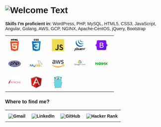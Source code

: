 <!DOCTYPE html>
<html lang="en">
<head>
  <meta charset="UTF-8">
  <meta name="viewport" content="width=device-width, initial-scale=1.0">
  <title>Manish Yadav Portfolio</title>
  <style>
    body {
      font-family: Arial, sans-serif;
    }
    h1, h3 {
      text-align: left;
    }
    table {
      width: 100%;
    }
    th, td {
      text-align: left;
      padding: 10px;
    }
    img {
      vertical-align: middle;
    }
    a {
      text-decoration: none;
    }
    .skills-table img {
      margin-right: 10px;
    }
    .contact-table th {
      text-align: left;
      padding: 10px;
    }
  </style>
</head>
<body>

<h1>
  <a href="https://portfolio.manishyadav.com">
    <img src="https://readme-typing-svg.herokuapp.com?lines=Hello,+There!+👋;This+is+Manish+Yadav....;Welcome+to+my+Portfolio!&color=%23000000&size=28" alt="Welcome Text">
  </a>
</h1>

<p><b>Skills I'm proficient in:</b> WordPress, PHP, MySQL, HTML5, CSS3, JavaScript, Angular, Golang, AWS, GCP, NGINX, Apache-CentOS, jQuery, Bootstrap</p>

<table class="skills-table">
  <tr>
    <td>
      <a href="https://www.w3.org/html/" target="_blank">
        <img src="https://raw.githubusercontent.com/devicons/devicon/master/icons/html5/html5-original-wordmark.svg" alt="HTML5" width="40" height="40">
      </a>
    </td>
    <td>
      <a href="https://www.w3schools.com/css/" target="_blank">
        <img src="https://raw.githubusercontent.com/devicons/devicon/master/icons/css3/css3-original-wordmark.svg" alt="CSS3" width="40" height="40">
      </a>
    </td>
    <td>
      <a href="https://developer.mozilla.org/en-US/docs/Web/JavaScript" target="_blank">
        <img src="https://raw.githubusercontent.com/devicons/devicon/master/icons/javascript/javascript-original.svg" alt="JavaScript" width="40" height="40">
      </a>
    </td>
    <td>
      <a href="https://jquery.com/" target="_blank">
        <img src="https://raw.githubusercontent.com/devicons/devicon/master/icons/jquery/jquery-original-wordmark.svg" alt="jQuery" width="40" height="40">
      </a>
    </td>
    <td>
      <a href="https://getbootstrap.com/" target="_blank">
        <img src="https://raw.githubusercontent.com/devicons/devicon/master/icons/bootstrap/bootstrap-original.svg" alt="Bootstrap" width="40" height="40">
      </a>
    </td>
  </tr>
  <tr>
    <td>
      <a href="https://www.php.net/" target="_blank">
        <img src="https://raw.githubusercontent.com/devicons/devicon/master/icons/php/php-original.svg" alt="PHP" width="40" height="40">
      </a>
    </td>
    <td>
      <a href="https://www.mysql.com/" target="_blank">
        <img src="https://raw.githubusercontent.com/devicons/devicon/master/icons/mysql/mysql-original-wordmark.svg" alt="MySQL" width="40" height="40">
      </a>
    </td>
    <td>
      <a href="https://aws.amazon.com/" target="_blank">
        <img src="https://raw.githubusercontent.com/devicons/devicon/master/icons/amazonwebservices/amazonwebservices-original-wordmark.svg" alt="AWS" width="40" height="40">
      </a>
    </td>
    <td>
      <a href="https://cloud.google.com/" target="_blank">
        <img src="https://raw.githubusercontent.com/devicons/devicon/master/icons/googlecloud/googlecloud-original-wordmark.svg" alt="GCP" width="40" height="40">
      </a>
    </td>
    <td>
      <a href="https://www.nginx.com/" target="_blank">
        <img src="https://raw.githubusercontent.com/devicons/devicon/master/icons/nginx/nginx-original.svg" alt="NGINX" width="40" height="40">
      </a>
    </td>
  </tr>
  <tr>
    <td>
      <a href="https://www.apache.org/" target="_blank">
        <img src="https://raw.githubusercontent.com/devicons/devicon/master/icons/apache/apache-original-wordmark.svg" alt="Apache-CentOS" width="40" height="40">
      </a>
    </td>
    <td>
      <a href="https://angular.io/" target="_blank">
        <img src="https://raw.githubusercontent.com/devicons/devicon/master/icons/angularjs/angularjs-original.svg" alt="Angular" width="40" height="40">
      </a>
    </td>
    <td>
      <a href="https://golang.org/" target="_blank">
        <img src="https://raw.githubusercontent.com/devicons/devicon/master/icons/go/go-original.svg" alt="Golang" width="40" height="40">
      </a>
    </td>
  </tr>
</table>

<h3>Where to find me?</h3>
<table class="contact-table">
  <tr>
    <th>
      <a href="mailto:manishy57457@gmail.com" target="blank">
        <img height="30px" src="https://upload.wikimedia.org/wikipedia/commons/thumb/7/7e/Gmail_icon_%282020%29.svg/2560px-Gmail_icon_%282020%29.svg.png" alt="Gmail">
      </a>
    </th>
    <th>
      <a href="https://www.linkedin.com/in/manishy57457/" target="blank">
        <img height="35px" src="https://cdn-icons-png.flaticon.com/512/174/174857.png" alt="LinkedIn">
      </a>
    </th>
    <th>
      <a href="https://github.com/msubachchanyadav" target="_blank">
        <img alt="GitHub" src="https://img.shields.io/badge/GitHub-181717?style=for-the-badge&logo=github&logoColor=white" />
      </a>
    </th>
    <th>
      <a href="https://www.hackerrank.com/msubachchanyadav" target="_blank">
        <img alt="Hacker Rank" width="170px" src="https://uemkcp.github.io/images/Hackerrank-Logo.svg" />
      </a>
    </th>
  </tr>
</table>

</body>
</html>
